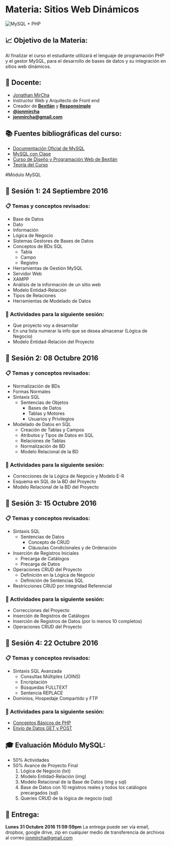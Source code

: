 # Materia: Sitios Web Dinámicos
![MySQL + PHP](http://bextlan.com/img/para-cursos/poo-php-mysql.jpg)

## :chart_with_upwards_trend: Objetivo de la Materia:
Al finalizar el curso el estudiante utilizará el lenguaje de programación PHP y el gestor MySQL, para el desarrollo de bases de datos y su integración en sitios web dinámicos.

## :bow: Docente:
* [Jonathan MirCha](http://jonmircha.com)
* Instructor Web y Arquitecto de Front end
* Creador de **[Bextlán](http://bextlan.com)** y **[Responsimple](http://jonmircha.github.io/responsimple/)**
* **[@jonmircha](https://twitter.com/jonmircha)**
* **[jonmircha@gmail.com](mailto:jonmircha@gmail.com)**

## :books: Fuentes bibliográficas del curso:
* [Documentación Oficial de MySQL](http://dev.mysql.com/doc/)
* [MySQL con Clase](http://mysql.conclase.net/curso/index.php)
* [Curso de Diseño y Programación Web de Bextlán](http://bextlan.com/cursos/web/)
* [Teoría del Curso](./teoria-mysql.md)


#Módulo MySQL


## :school: Sesión 1: 24 Septiembre 2016

### :clipboard: Temas y conceptos revisados: 
* Base de Datos
* Dato
* Información
* Lógica de Negocio
* Sistemas Gestores de Bases de Datos
* Conceptos de BDs SQL
	* Tabla
	* Campo
	* Registro
* Herramientas de Gestión MySQL
* Servidor Web
* XAMPP
* Análisis de la información de un sitio web 
* Modelo Entidad-Relación
* Tipos de Relaciones
* Herramientas de Modelado de Datos

### :pencil: Actividades para la siguiente sesión: 
* Que proyecto voy a desarrollar
* En una lista numerar la info que se desea almacenar (Lógica de Negocio)
* Modelo Entidad-Relación del Proyecto


## :school: Sesión 2: 08 Octubre 2016

### :clipboard: Temas y conceptos revisados: 
* Normalización de BDs
* Formas Normales
* Sintaxis SQL
	* Sentencias de Objetos
		* Bases de Datos
		* Tablas y Motores
		* Usuarios y Privilegios
* Modelado de Datos en SQL
	* Creación de Tablas y Campos
	* Atributos y Tipos de Datos en SQL
	* Relaciones de Tablas
	* Normalización de BD
	* Modelo Relacional de la BD

### :pencil: Actividades para la siguiente sesión: 
* Correcciones de la Lógica de Negocio y Modelo E-R
* Esquema en SQL de la BD del Proyecto
* Modelo Relacional de la BD del Proyecto


## :school: Sesión 3: 15 Octubre 2016

### :clipboard: Temas y conceptos revisados: 
* Sintaxis SQL
	* Sentencias de Datos
		* Concepto de CRUD
		* Cláusulas Condicionales y de Ordenación
* Inserción de Registros Iniciales
	* Precarga de Catálogos
	* Precarga de Datos
* Operaciones CRUD del Proyecto
	* Definición en la Lógica de Negocio
	* Definición de Sentencias SQL
* Restricciones CRUD por Integridad Referencial

### :pencil: Actividades para la siguiente sesión: 
* Correcciones del Proyecto
* Inserción de Registros de Catálogos
* Inserción de Registros de Datos (por lo menos 10 completos)
* Operaciones CRUD del Proyecto


## :school: Sesión 4: 22 Octubre 2016

### :clipboard: Temas y conceptos revisados:
* Sintaxis SQL Avanzada
	* Consultas Múltiples (JOINS)
	* Encriptación
	* Búsquedas FULLTEXT
	* Sentencia REPLACE
* Dominios, Hospedaje Compartido y FTP

### :pencil: Actividades para la siguiente sesión:
* [Conceptos Básicos de PHP](https://www.youtube.com/watch?v=9VyLJy6tNgI&index=2&list=PL469D93BF3AE1F84F)	
* [Envío de Datos GET y POST](https://www.youtube.com/watch?v=uxi5zaqs_yc&index=3&list=PL469D93BF3AE1F84F)


## :mortar_board: Evaluación Módulo MySQL:
* 50% Actividades
* 50% Avance de Proyecto Final
	1. Lógica de Negocio (txt)
	2. Modelo Entidad-Relación (img)
	3. Modelo Relacional de la Base de Datos (img y sql)
	4. Base de Datos con 10 registros reales y todos los catálogos precargados (sql)
	5. Queries CRUD de la lógica de negocio (sql) 


## :date: Entrega:
**Lunes 31 Octubre 2016 11:59:59pm**
La entrega puede ser vía email, dropbox, google drive, zip en cualquier medio de transferencia de archivos al correo jonmircha@gmail.com